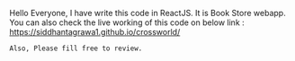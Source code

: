 Hello Everyone,
    I have write this code in ReactJS.
    It is Book Store webapp.
    You can also check the live working of this code on below link : 
    https://siddhantagrawa1.github.io/crossworld/
    
    Also, Please fill free to review.
